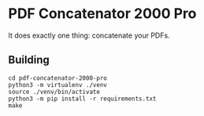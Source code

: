 # PDF Concatenator 2000 Pro

It does exactly one thing: concatenate your PDFs.

## Building

```
cd pdf-concatenator-2000-pro
python3 -m virtualenv ./venv
source ./venv/bin/activate
python3 -m pip install -r requirements.txt
make
```
